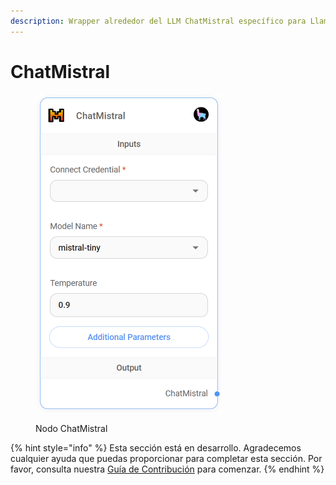 ```yaml
---
description: Wrapper alrededor del LLM ChatMistral específico para LlamaIndex.
---
```


# ChatMistral

<figure><img src="../../../../.gitbook/assets/up-013.png" alt="" width="299"><figcaption><p>Nodo ChatMistral</p></figcaption></figure>

{% hint style="info" %}
Esta sección está en desarrollo. Agradecemos cualquier ayuda que puedas proporcionar para completar esta sección. Por favor, consulta nuestra [Guía de Contribución](../../../../contributing/) para comenzar.
{% endhint %}
